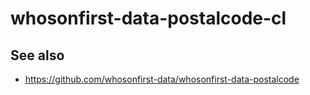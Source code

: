 # whosonfirst-data-postalcode-cl

## See also

* https://github.com/whosonfirst-data/whosonfirst-data-postalcode
